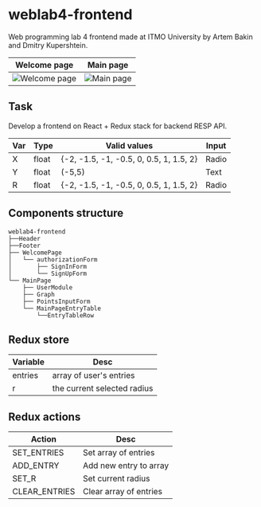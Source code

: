 # weblab4-frontend
Web programming lab 4 frontend made at ITMO University by Artem Bakin and Dmitry Kupershtein.

| Welcome page | Main page |
| ------------ | ----------|
|![Welcome page](https://user-images.githubusercontent.com/38016689/105635113-5f1dc000-5e72-11eb-9462-7fb049ebce46.png)|![Main page](https://user-images.githubusercontent.com/38016689/105636379-39e08000-5e79-11eb-9659-450b290a7485.png)|

## Task
Develop a frontend on React + Redux stack for backend RESP API.

| Var | Type | Valid values                           | Input         |
| --- | ---- | -------------------------------------- | ------------- |
| X   |float |{-2, -1.5, -1, -0.5, 0, 0.5, 1, 1.5, 2} | Radio         |
| Y   |float |(-5,5)                                  | Text          |
| R   |float |{-2, -1.5, -1, -0.5, 0, 0.5, 1, 1.5, 2} | Radio         |

## Components structure
```
weblab4-frontend
├──Header
├──Footer
├── WelcomePage
│   └── authorizationForm
│       ├── SignInForm
│       └── SignUpForm
└── MainPage
    ├── UserModule
    ├── Graph
    ├── PointsInputForm
    └── MainPageEntryTable
        └──EntryTableRow
```

## Redux store
| Variable    | Desc                            | 
| ----------- | ------------------------------- |
| entries     | array of user's entries         |
| r           | the current selected radius     |

## Redux actions
| Action        | Desc                            |
| ------------- | ------------------------------- |
| SET_ENTRIES   | Set array of entries            |
| ADD_ENTRY     | Add new entry to array          |
| SET_R         | Set current radius              |
| CLEAR_ENTRIES | Clear array of entries          | 
